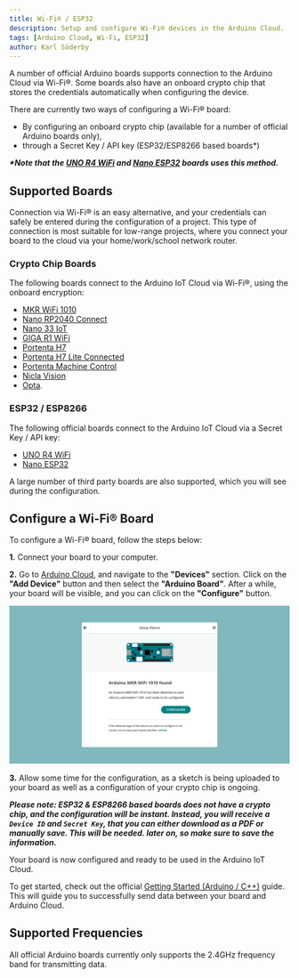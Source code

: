 ```yaml
---
title: Wi-Fi® / ESP32
description: Setup and configure Wi-Fi® devices in the Arduino Cloud.
tags: [Arduino Cloud, Wi-Fi, ESP32]
author: Karl Söderby
---
```


A number of official Arduino boards supports connection to the Arduino Cloud via Wi-Fi®. Some boards also have an onboard crypto chip that stores the credentials automatically when configuring the device.

There are currently two ways of configuring a Wi-Fi® board:
- By configuring an onboard crypto chip (available for a number of official Arduino boards only),
- through a Secret Key / API key (ESP32/ESP8266 based boards\*)

***\*Note that the [UNO R4 WiFi](https://store.arduino.cc/products/uno-r4-wifi) and [Nano ESP32](https://store.arduino.cc/products/nano-esp32) boards uses this method.***

## Supported Boards

Connection via Wi-Fi® is an easy alternative, and your credentials can safely be entered during the configuration of a project. This type of connection is most suitable for low-range projects, where you connect your board to the cloud via your home/work/school network router.

### Crypto Chip Boards

The following boards connect to the Arduino IoT Cloud via Wi-Fi®, using the onboard encryption:

- [MKR WiFi 1010](https://store.arduino.cc/arduino-mkr-wifi-1010)
- [Nano RP2040 Connect](https://store.arduino.cc/nano-rp2040-connect)
- [Nano 33 IoT](https://store.arduino.cc/arduino-nano-33-iot)
- [GIGA R1 WiFi](https://store.arduino.cc/products/giga-r1-wifi)
- [Portenta H7](https://store.arduino.cc/portenta-h7)
- [Portenta H7 Lite Connected](https://store.arduino.cc/products/portenta-h7-lite-connected)
- [Portenta Machine Control](https://store.arduino.cc/products/arduino-portenta-machine-control)
- [Nicla Vision](https://store.arduino.cc/products/nicla-vision)
- [Opta](https://docs.arduino.cc/hardware/opta).

### ESP32 / ESP8266

The following official boards connect to the Arduino IoT Cloud via a Secret Key / API key:

- [UNO R4 WiFi](https://store.arduino.cc/products/uno-r4-wifi)
- [Nano ESP32](https://store.arduino.cc/products/nano-esp32)

A large number of third party boards are also supported, which you will see during the configuration.

## Configure a Wi-Fi® Board

To configure a Wi-Fi® board, follow the steps below:

**1.** Connect your board to your computer.

**2.** Go to [Arduino Cloud](), and navigate to the **"Devices"** section. Click on the **"Add Device"** button and then select the **"Arduino Board"**. After a while, your board will be visible, and you can click on the **"Configure"** button.

![Board show up.](assets/wifi.png)

**3.** Allow some time for the configuration, as a sketch is being uploaded to your board as well as a configuration of your crypto chip is ongoing. 

***Please note: ESP32 & ESP8266 based boards does not have a crypto chip, and the configuration will be instant. Instead, you will receive a `Device ID` and `Secret Key`, that you can either download as a PDF or manually save. This will be needed. later on, so make sure to save the information.***

Your board is now configured and ready to be used in the Arduino IoT Cloud. 

To get started, check out the official [Getting Started (Arduino / C++)]() guide. This will guide you to successfully send data between your board and Arduino Cloud.

## Supported Frequencies

All official Arduino boards currently only supports the 2.4GHz frequency band for transmitting data.